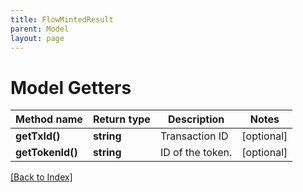```yaml
---
title: FlowMintedResult
parent: Model
layout: page
---
```


# Model Getters

Method name | Return type | Description | Notes
------------ | ------------- | ------------- | -------------
**getTxId()** | **string** | Transaction ID | [optional]
**getTokenId()** | **string** | ID of the token. | [optional]

[[Back to Index]](../index.md)

